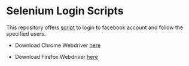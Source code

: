 # Selenium Login Scripts

This repository offers [script](../blob/master/facebook_login.py) to login to facebook account and follow the specified users.

- Download Chrome Webdriver [here](https://chromedriver.chromium.org/downloads, "Chrome webdriver's download page")

- Download Firefox Webdriver [here](https://github.com/mozilla/geckodriver/releases, "Geckodriver's github")

